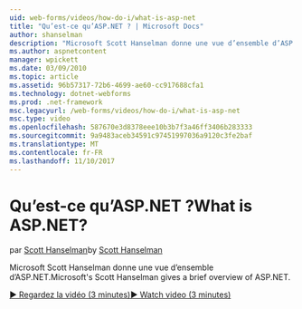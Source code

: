 ```yaml
---
uid: web-forms/videos/how-do-i/what-is-asp-net
title: "Qu’est-ce qu’ASP.NET ? | Microsoft Docs"
author: shanselman
description: "Microsoft Scott Hanselman donne une vue d’ensemble d’ASP.NET."
ms.author: aspnetcontent
manager: wpickett
ms.date: 03/09/2010
ms.topic: article
ms.assetid: 96b57317-72b6-4699-ae60-cc917688cfa1
ms.technology: dotnet-webforms
ms.prod: .net-framework
msc.legacyurl: /web-forms/videos/how-do-i/what-is-asp-net
msc.type: video
ms.openlocfilehash: 587670e3d8378eee10b3b7f3a46ff3406b283333
ms.sourcegitcommit: 9a9483aceb34591c97451997036a9120c3fe2baf
ms.translationtype: MT
ms.contentlocale: fr-FR
ms.lasthandoff: 11/10/2017
---
```

<a name="what-is-aspnet"></a><span data-ttu-id="ff2db-104">Qu’est-ce qu’ASP.NET ?</span><span class="sxs-lookup"><span data-stu-id="ff2db-104">What is ASP.NET?</span></span>
====================
<span data-ttu-id="ff2db-105">par [Scott Hanselman](https://github.com/shanselman)</span><span class="sxs-lookup"><span data-stu-id="ff2db-105">by [Scott Hanselman](https://github.com/shanselman)</span></span>

<span data-ttu-id="ff2db-106">Microsoft Scott Hanselman donne une vue d’ensemble d’ASP.NET.</span><span class="sxs-lookup"><span data-stu-id="ff2db-106">Microsoft's Scott Hanselman gives a brief overview of ASP.NET.</span></span>

[<span data-ttu-id="ff2db-107">&#9654; Regardez la vidéo (3 minutes)</span><span class="sxs-lookup"><span data-stu-id="ff2db-107">&#9654; Watch video (3 minutes)</span></span>](https://channel9.msdn.com/Blogs/ASP-NET-Site-Videos/what-is-asp-net)
